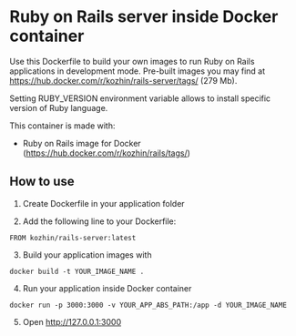 # Ruby on Rails server inside Docker container

Use this Dockerfile to build your own images to run Ruby on Rails applications in development mode. Pre-built images you may find at <https://hub.docker.com/r/kozhin/rails-server/tags/> (279 Mb).

Setting RUBY_VERSION environment variable allows to install specific version of Ruby language.

This container is made with:

- Ruby on Rails image for Docker (<https://hub.docker.com/r/kozhin/rails/tags/>)

## How to use

1. Create Dockerfile in your application folder

2. Add the following line to your Dockerfile:

`FROM kozhin/rails-server:latest`

3. Build your application images with

`docker build -t YOUR_IMAGE_NAME .`

4. Run your application inside Docker container

`docker run -p 3000:3000 -v YOUR_APP_ABS_PATH:/app -d YOUR_IMAGE_NAME`

5. Open <http://127.0.0.1:3000>
